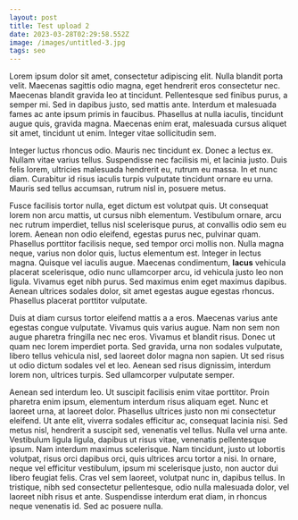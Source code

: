 ```yaml
---
layout: post
title: Test upload 2
date: 2023-03-28T02:29:58.552Z
image: /images/untitled-3.jpg
tags: seo
---
```

<!--StartFragment-->

Lorem ipsum dolor sit amet, consectetur adipiscing elit. Nulla blandit porta velit. Maecenas sagittis odio magna, eget hendrerit eros consectetur nec. Maecenas blandit gravida leo at tincidunt. Pellentesque sed finibus purus, a semper mi. Sed in dapibus justo, sed mattis ante. Interdum et malesuada fames ac ante ipsum primis in faucibus. Phasellus at nulla iaculis, tincidunt augue quis, gravida magna. Maecenas enim erat, malesuada cursus aliquet sit amet, tincidunt ut enim. Integer vitae sollicitudin sem.

Integer luctus rhoncus odio. Mauris nec tincidunt ex. Donec a lectus ex. Nullam vitae varius tellus. Suspendisse nec facilisis mi, et lacinia justo. Duis felis lorem, ultricies malesuada hendrerit eu, rutrum eu massa. In et nunc diam. Curabitur id risus iaculis turpis vulputate tincidunt ornare eu urna. Mauris sed tellus accumsan, rutrum nisl in, posuere metus.

Fusce facilisis tortor nulla, eget dictum est volutpat quis. Ut consequat lorem non arcu mattis, ut cursus nibh elementum. Vestibulum ornare, arcu nec rutrum imperdiet, tellus nisl scelerisque purus, at convallis odio sem eu lorem. Aenean non odio eleifend, egestas purus nec, pulvinar quam. Phasellus porttitor facilisis neque, sed tempor orci mollis non. Nulla magna neque, varius non dolor quis, luctus elementum est. Integer in lectus magna. Quisque vel iaculis augue. Maecenas condimentum, **lacus** vehicula placerat scelerisque, odio nunc ullamcorper arcu, id vehicula justo leo non ligula. Vivamus eget nibh purus. Sed maximus enim eget maximus dapibus. Aenean ultrices sodales dolor, sit amet egestas augue egestas rhoncus. Phasellus placerat porttitor vulputate.

Duis at diam cursus tortor eleifend mattis a a eros. Maecenas varius ante egestas congue vulputate. Vivamus quis varius augue. Nam non sem non augue pharetra fringilla nec nec eros. Vivamus et blandit risus. Donec ut quam nec lorem imperdiet porta. Sed gravida, urna non sodales vulputate, libero tellus vehicula nisl, sed laoreet dolor magna non sapien. Ut sed risus ut odio dictum sodales vel et leo. Aenean sed risus dignissim, interdum lorem non, ultrices turpis. Sed ullamcorper vulputate semper.

Aenean sed interdum leo. Ut suscipit facilisis enim vitae porttitor. Proin pharetra enim ipsum, elementum interdum risus aliquam eget. Nunc et laoreet urna, at laoreet dolor. Phasellus ultrices justo non mi consectetur eleifend. Ut ante elit, viverra sodales efficitur ac, consequat lacinia nisi. Sed metus nisl, hendrerit a suscipit sed, venenatis vel tellus. Nulla vel urna ante. Vestibulum ligula ligula, dapibus ut risus vitae, venenatis pellentesque ipsum. Nam interdum maximus scelerisque. Nam tincidunt, justo ut lobortis volutpat, risus orci dapibus orci, quis ultrices arcu tortor a nisi. In ornare, neque vel efficitur vestibulum, ipsum mi scelerisque justo, non auctor dui libero feugiat felis. Cras vel sem laoreet, volutpat nunc in, dapibus tellus. In tristique, nibh sed consectetur pellentesque, odio nulla malesuada dolor, vel laoreet nibh risus et ante. Suspendisse interdum erat diam, in rhoncus neque venenatis id. Sed ac posuere nulla.

<!--EndFragment-->